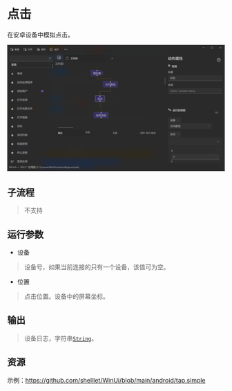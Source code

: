# 点击 
在安卓设备中模拟点击。

![AdbTap](./images/08.png ':size=90%')

## 子流程

> 不支持

## 运行参数

* 设备
> 设备号，如果当前连接的只有一个设备，该值可为空。

* 位置
> 点击位置。设备中的屏幕坐标。

## 输出 
> 设备日志，字符串[`String`](./types/String.md)。

## 资源

示例：https://github.com/shelllet/WinUi/blob/main/android/tap.simple


